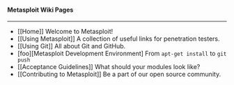 #### Metasploit Wiki Pages
----
* [[Home]] Welcome to Metasploit!
* [[Using Metasploit]] A collection of useful links for penetration testers.
* [[Using Git]] All about Git and GitHub.
* [foo][Metasploit Development Environment] From `apt-get install` to `git push`
* [[Acceptance Guidelines]] What should your modules look like?
* [[Contributing to Metasploit]] Be a part of our open source community.
